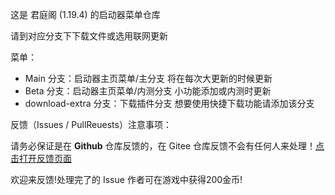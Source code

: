 这是 君庭阁 (1.19.4) 的启动器菜单仓库

请到对应分支下下载文件或选用联网更新

菜单：

- Main 分支：启动器主页菜单/主分支 将在每次大更新的时候更新
- Beta 分支：启动器主页菜单/内测分支 小功能添加或内测时更新
- download-extra 分支：下载插件分支 想要使用快捷下载功能请添加该分支

反馈（Issues / PullReuests）注意事项：

请务必保证是在 **Github** 仓库反馈的，在 Gitee 仓库反馈不会有任何人来处理！[点击打开反馈页面](https://github.com/YUANXINGlingyun/ccxaml/issues)

欢迎来反馈!处理完了的 Issue 作者可在游戏中获得200金币!
